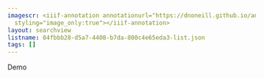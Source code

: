 ```yaml
---
imagescr: <iiif-annotation annotationurl="https://dnoneill.github.io/annotate/annotations/04fbbb28-d5a7-4408-b7da-800c4e65eda3-001.json"
  styling="image_only:true"></iiif-annotation>
layout: searchview
listname: 04fbbb28-d5a7-4408-b7da-800c4e65eda3-list.json
tags: []
---
```

Demo